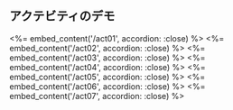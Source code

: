 ## アクテビティのデモ

<%= embed_content('/act01', accordion: :close) %>
<%= embed_content('/act02', accordion: :close) %>
<%= embed_content('/act03', accordion: :close) %>
<%= embed_content('/act04', accordion: :close) %>
<%= embed_content('/act05', accordion: :close) %>
<%= embed_content('/act06', accordion: :close) %>
<%= embed_content('/act07', accordion: :close) %>



